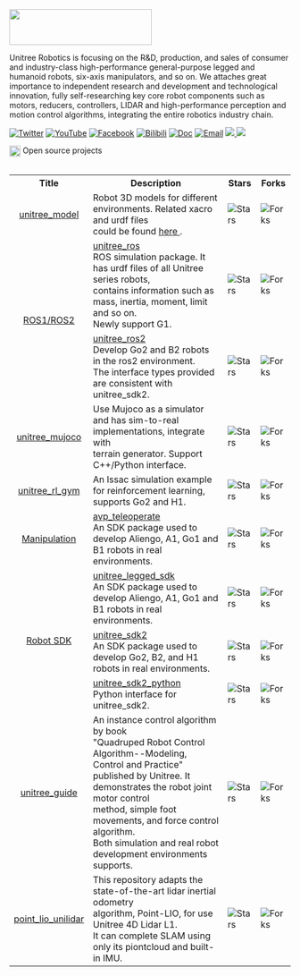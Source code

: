 <img src="https://oss-global-cdn.unitree.com/static/43970428169e40dc9176daadbbbb0a39_510x128.png" width="255" height="64" align="center">

Unitree Robotics is focusing on the R&D, production, and sales of consumer and industry-class high-performance general-purpose legged and humanoid robots, six-axis manipulators, and so on. We attaches great importance to independent research and development and technological innovation, fully self-researching key core robot components such as motors, reducers, controllers, LIDAR and high-performance perception and motion control algorithms, integrating the entire robotics industry chain.

[![Twitter](https://img.shields.io/badge/-Twitter-1ca0f1?style=flat&labelColor=1ca0f1&logo=twitter&logoColor=white)](https://twitter.com/UnitreeRobotics)
[![YouTube](https://img.shields.io/badge/YouTube-ff0000?style=flat&logo=youtube&logoColor=white)](https://www.youtube.com/channel/UCsMbp4V8oxzHCMdOUP-3oWw/featured)
[![Facebook](https://img.shields.io/badge/facebook-%231877F2?style=flat&labelColor=231877F2&logo=facebook&logoColor=white)](http://www.facebook.com/UnitreeRobotics)
[![Bilibili](https://img.shields.io/badge/-bilibili-ff69b4?style=flat&labelColor=ff69b4&logo=bilibili&logoColor=white)](https://space.bilibili.com/521974986)
[![Doc](https://img.shields.io/badge/Doc-FFA500?style=flat&logo=rss&logoColor=white)](https://support.unitree.com/main)
[![Email](https://img.shields.io/badge/-Email-c14438?style=flat&logo=Gmail&logoColor=white)](mailto:Laikago@unitree.cc)
<a href="https://github.com/unitreerobotics">
<img src="https://badges.strrl.dev/years/unitreerobotics?style=flat-square&logo=github">
</a>
<a href="https://github.com/unitreerobotics?tab=repositories">
<img src="https://badges.strrl.dev/repos/unitreerobotics?style=flat-square&logo=github">
</a>


<table><tbody>

<div>
    <img src="https://149753425.v2.pressablecdn.com/wp-content/uploads/2009/06/osi_symbol_100X100_0.png" width="20" height="20" style="display:inline-block; vertical-align:top;">
    <span style="display:inline-block; vertical-align:top;">Open source projects</span> 
</div>

<!-- <tr><td colspan="1" rowspan="4"> -->

<table class="table table-striped table-bordered table-vcenter"/>
    <tbody>
    <tr><th> Title </th> <th>Description</th> <th>Stars</th> <th>Forks</th></tr>
    <tr>
        <td align="center" ><a href="https://github.com/unitreerobotics/unitree_model"> unitree_model </a></td>
        <td>  Robot 3D models for different environments. Related xacro and urdf files <br> could be found <a href="https://github.com/unitreerobotics/unitree_ros/tree/master/robots"> here </a>. </td>
        <td><img alt="Stars" src="https://img.shields.io/github/stars/unitreerobotics/unitree_model?style=flat-square"/></td>
        <td><img alt="Forks" src="https://img.shields.io/github/forks/unitreerobotics/unitree_model?style=flat-square"/></td>
    </tr>
    <tr>
        <td colspan="1" rowspan="2" align="center" class="ai-notebooks-table-points ai-orange-link">
            <a href="https://www.ros.org/" target="_blank"> ROS1/ROS2</a>
        </td>
        <td><a href="https://github.com/unitreerobotics/unitree_ros" target="_blank"> unitree_ros </a> <br> ROS simulation package. It has urdf files of all Unitree series robots, <br>contains information such as  mass, inertia, moment, limit and so on. <br> Newly support G1.</td>
        <td><img alt="Stars" src="https://img.shields.io/github/stars/unitreerobotics/unitree_ros?style=flat-square"/></td>
        <td><img alt="Forks" src="https://img.shields.io/github/forks/unitreerobotics/unitree_ros?style=flat-square"/></td>
    </tr>
    <tr>
        <td><a href="https://github.com/unitreerobotics/unitree_ros2" target="_blank"> unitree_ros2</a> <br> Develop Go2 and B2 robots in the ros2 environment. <br>The interface types provided are consistent with unitree_sdk2. </td>
        <td><img alt="Stars" src="https://img.shields.io/github/stars/unitreerobotics/unitree_ros2?style=flat-square"/></td>
        <td><img alt="Forks" src="https://img.shields.io/github/forks/unitreerobotics/unitree_ros2?style=flat-square"/></td>
    </tr>
    <tr>
        <td align="center" ><a href="https://github.com/unitreerobotics/unitree_mujoco"> unitree_mujoco </a></td>
        <td>  Use Mujoco as a simulator and has sim-to-real implementations, integrate with <br>
        terrain generator. Support C++/Python interface. </td>
        <td><img alt="Stars" src="https://img.shields.io/github/stars/unitreerobotics/unitree_mujoco?style=flat-square"/></td>
        <td><img alt="Forks" src="https://img.shields.io/github/forks/unitreerobotics/unitree_mujoco?style=flat-square"/></td>
    </tr>
    <tr>
        <td align="center" ><a href="https://github.com/unitreerobotics/unitree_rl_gym"> unitree_rl_gym </a></td>
        <td>  An Issac simulation example for reinforcement learning, supports Go2 and H1. </td>
        <td><img alt="Stars" src="https://img.shields.io/github/stars/unitreerobotics/unitree_rl_gym?style=flat-square"/></td>
        <td><img alt="Forks" src="https://img.shields.io/github/forks/unitreerobotics/unitree_rl_gym?style=flat-square"/></td>
    </tr>
    <tr>
        <td colspan="1" rowspan="1" align="center" class="ai-notebooks-table-points ai-orange-link">
            <a href="https://github.com/unitreerobotics" target="_blank"> Manipulation</a>
        </td>
        <td><a href="https://github.com/unitreerobotics/avp_teleoperate" target="_blank"> avp_teleoperate </a> <br> An SDK package used to develop Aliengo, A1, Go1 and B1 robots in real environments. </td>
        <td><img alt="Stars" src="https://img.shields.io/github/stars/unitreerobotics/unitree_legged_sdk?style=flat-square"/></td>
        <td><img alt="Forks" src="https://img.shields.io/github/forks/unitreerobotics/unitree_legged_sdk?style=flat-square"/></td>
    </tr>
    <tr>
        <td colspan="1" rowspan="3" align="center" class="ai-notebooks-table-points ai-orange-link">
            <a href="https://github.com/unitreerobotics" target="_blank"> Robot SDK</a>
        </td>
        <td><a href="https://github.com/unitreerobotics/unitree_legged_sdk" target="_blank"> unitree_legged_sdk </a> <br> An SDK package used to develop Aliengo, A1, Go1 and B1 robots in real environments. </td>
        <td><img alt="Stars" src="https://img.shields.io/github/stars/unitreerobotics/unitree_legged_sdk?style=flat-square"/></td>
        <td><img alt="Forks" src="https://img.shields.io/github/forks/unitreerobotics/unitree_legged_sdk?style=flat-square"/></td>
    </tr>
    <tr>
        <td><a href="https://github.com/unitreerobotics/unitree_sdk2" target="_blank"> unitree_sdk2</a> <br> An SDK package used to develop Go2, B2, and H1 robots in real environments. </td>
        <td><img alt="Stars" src="https://img.shields.io/github/stars/unitreerobotics/unitree_sdk2?style=flat-square"/></td>
        <td><img alt="Forks" src="https://img.shields.io/github/forks/unitreerobotics/unitree_sdk2?style=flat-square"/></td>
    </tr>
    <tr>
        <td><a href="https://github.com/unitreerobotics/unitree_sdk2_python" target="_blank"> unitree_sdk2_python</a> <br> Python interface for unitree_sdk2. </td>
        <td><img alt="Stars" src="https://img.shields.io/github/stars/unitreerobotics/unitree_sdk2_python?style=flat-square"/></td>
        <td><img alt="Forks" src="https://img.shields.io/github/forks/unitreerobotics/unitree_sdk2_python?style=flat-square"/></td>
    </tr>
    <tr>
        <td align="center" ><a href="https://github.com/unitreerobotics/unitree_guide"> unitree_guide </a></td>
        <td>  An instance control algorithm by book <br>"Quadruped Robot Control Algorithm--Modeling, Control and Practice" <br>published by Unitree. It demonstrates the robot joint motor control <br>method, simple foot movements, and force control algorithm. <br>Both simulation and real robot development environments supports. </td>
        <td><img alt="Stars" src="https://img.shields.io/github/stars/unitreerobotics/unitree_guide?style=flat-square"/></td>
        <td><img alt="Forks" src="https://img.shields.io/github/forks/unitreerobotics/unitree_guide?style=flat-square"/></td>
    </tr>
    <tr>
        <td align="center" ><a href="https://github.com/unitreerobotics/point_lio_unilidar"> point_lio_unilidar </a></td>
        <td>  This repository adapts the state-of-the-art lidar inertial odometry <br>algorithm, Point-LIO, for use Unitree 4D Lidar L1. <br>It can complete SLAM using only its piontcloud and built-in IMU. </td>
        <td><img alt="Stars" src="https://img.shields.io/github/stars/unitreerobotics/point_lio_unilidar?style=flat-square"/></td>
        <td><img alt="Forks" src="https://img.shields.io/github/forks/unitreerobotics/point_lio_unilidar?style=flat-square"/></td>
    </tr>
    </tbody>
</table>



